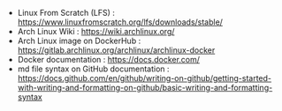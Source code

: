 - Linux From Scratch (LFS) : https://www.linuxfromscratch.org/lfs/downloads/stable/
- Arch Linux Wiki : https://wiki.archlinux.org/
- Arch Linux image on DockerHub : https://gitlab.archlinux.org/archlinux/archlinux-docker
- Docker documentation : https://docs.docker.com/
- md file syntax on GitHub documentation : https://docs.github.com/en/github/writing-on-github/getting-started-with-writing-and-formatting-on-github/basic-writing-and-formatting-syntax
